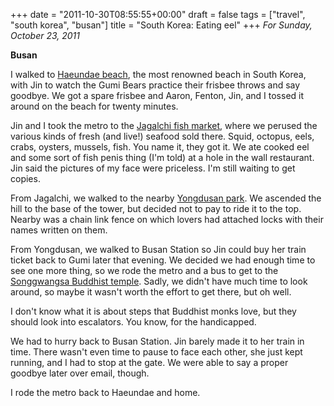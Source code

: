 +++
date = "2011-10-30T08:55:55+00:00"
draft = false
tags = ["travel", "south korea", "busan"]
title = "South Korea: Eating eel"
+++
*For Sunday, October 23, 2011*

**Busan**

I walked to [Haeundae beach](http://www.google.com/search?hl=en&client=safari&rls=en&q=Yonggungsa&bav=on.2,or.r_gc.r_pw.,cf.osb&biw=1366&bih=690&um=1&ie=UTF-8&tbm=isch&source=og&sa=N&tab=wi#um=1&hl=en&client=safari&rls=en&tbm=isch&sa=1&q=Haeundae+beach&pbx=1&oq=Haeundae+beach&aq=f&aqi=g5g-S5&aql=1&gs_sm=e&gs_upl=1435588l1436398l0l1436714l7l6l0l3l3l0l187l379l1.2l3l0&bav=on.2,or.r_gc.r_pw.,cf.osb&fp=e85638aef1ce869b&biw=1366&bih=690), the most renowned beach in South Korea, with Jin to watch the Gumi Bears practice their frisbee throws and say goodbye. We got a spare frisbee and Aaron, Fenton, Jin, and I tossed it around on the beach for twenty minutes.

Jin and I took the metro to the [Jagalchi fish market](http://www.google.com/search?hl=en&client=safari&rls=en&q=Yonggungsa&bav=on.2,or.r_gc.r_pw.,cf.osb&biw=1366&bih=690&um=1&ie=UTF-8&tbm=isch&source=og&sa=N&tab=wi#um=1&hl=en&client=safari&rls=en&tbm=isch&sa=1&q=Jagalchi+fish+market&oq=Jagalchi+fish+market&aq=f&aqi=g1g-S1&aql=1&gs_sm=e&gs_upl=154455l154455l0l154897l1l1l0l0l0l0l108l108l0.1l1l0&bav=on.2,or.r_gc.r_pw.,cf.osb&fp=e85638aef1ce869b&biw=1366&bih=690), where we perused the various kinds of fresh (and live!) seafood sold there. Squid, octopus, eels, crabs, oysters, mussels, fish. You name it, they got it. We ate cooked eel and some sort of fish penis thing (I'm told) at a hole in the wall restaurant. Jin said the pictures of my face were priceless. I'm still waiting to get copies.

From Jagalchi, we walked to the nearby [Yongdusan park](http://www.google.com/search?hl=en&client=safari&rls=en&q=Yonggungsa&bav=on.2,or.r_gc.r_pw.,cf.osb&biw=1366&bih=690&um=1&ie=UTF-8&tbm=isch&source=og&sa=N&tab=wi#um=1&hl=en&client=safari&rls=en&tbm=isch&sa=1&q=Yongdusan&oq=Yongdusan&aq=f&aqi=g1g-S1&aql=1&gs_sm=e&gs_upl=245129l245129l2l245402l1l1l0l0l0l0l234l234l2-1l1l0&bav=on.2,or.r_gc.r_pw.,cf.osb&fp=e85638aef1ce869b&biw=1366&bih=690). We ascended the hill to the base of the tower, but decided not to pay to ride it to the top. Nearby was a chain link fence on which lovers had attached locks with their names written on them.

From Yongdusan, we walked to Busan Station so Jin could buy her train ticket back to Gumi later that evening. We decided we had enough time to see one more thing, so we rode the metro and a bus to get to the [Songgwangsa Buddhist temple](http://www.google.com/search?hl=en&client=safari&rls=en&q=Yonggungsa&bav=on.2,or.r_gc.r_pw.,cf.osb&biw=1366&bih=690&um=1&ie=UTF-8&tbm=isch&source=og&sa=N&tab=wi#um=1&hl=en&client=safari&rls=en&tbm=isch&sa=X&ei=GBCtTrrhHZHNmAWkwqHMDg&ved=0CD0QvwUoAQ&q=Songgwangsa+temple&spell=1&bav=on.2,or.r_gc.r_pw.,cf.osb&fp=e85638aef1ce869b&biw=1366&bih=690). Sadly, we didn't have much time to look around, so maybe it wasn't worth the effort to get there, but oh well.

I don't know what it is about steps that Buddhist monks love, but they should look into escalators. You know, for the handicapped.

We had to hurry back to Busan Station. Jin barely made it to her train in time. There wasn't even time to pause to face each other, she just kept running, and I had to stop at the gate. We were able to say a proper goodbye later over email, though.

I rode the metro back to Haeundae and home.